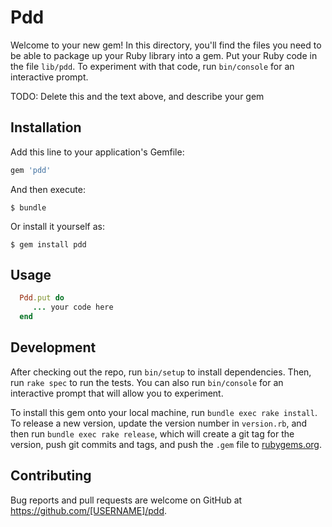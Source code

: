 # Pdd

Welcome to your new gem! In this directory, you'll find the files you need to be able to package up your Ruby library into a gem. Put your Ruby code in the file `lib/pdd`. To experiment with that code, run `bin/console` for an interactive prompt.

TODO: Delete this and the text above, and describe your gem

## Installation

Add this line to your application's Gemfile:

```ruby
gem 'pdd'
```

And then execute:

    $ bundle

Or install it yourself as:

    $ gem install pdd

## Usage

```ruby
  Pdd.put do
     ... your code here
  end
```

## Development

After checking out the repo, run `bin/setup` to install dependencies. Then, run `rake spec` to run the tests. You can also run `bin/console` for an interactive prompt that will allow you to experiment.

To install this gem onto your local machine, run `bundle exec rake install`. To release a new version, update the version number in `version.rb`, and then run `bundle exec rake release`, which will create a git tag for the version, push git commits and tags, and push the `.gem` file to [rubygems.org](https://rubygems.org).

## Contributing

Bug reports and pull requests are welcome on GitHub at https://github.com/[USERNAME]/pdd.
